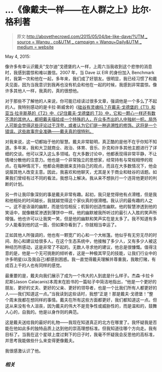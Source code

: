 # ...《像戴夫一样——在人群之上》比尔·格利著

> 原文:[http://abovethecrowd.com/2015/05/04/be-like-dave/?UTM _ source = Wanqu . co&UTM _ campaign = Wanqu+Daily&UTM _ medium = website](http://abovethecrowd.com/2015/05/04/be-like-dave/?utm_source=wanqu.co&utm_campaign=Wanqu+Daily&utm_medium=website)

May 4, 2015:

像许多有幸认识戴夫“戈尔迪”戈德堡的人一样，上周六当我收到这个悲惨的消息时，我感到震惊和难以置信。2007 年，当 Dave 以 EIR 的身份加入 Benchmark 时，我第一次和他在一起，多年来，我们成了好朋友。很明显，我已经习惯了和戴夫见面，因为当我意识到我再也没有机会和他在一起的时候，我感到非常震惊。像许多其他人一样，我真的，真的很想他。

对于那些不了解他的人来说，你可能已经读过很多文章，强调他是一个多么了不起的人。我特别感动的是卡拉·斯威舍的《[硅谷有灵魂吗？在戴夫·戈德堡的《T1》和亚当·拉辛斯基的《T2》中,《记住戴夫·戈德堡的 T3》中，它和一颗心一样还有数不清的其他人，都把戴夫描绘成一个特殊的人，在众多杰出的人中独树一帜。局外人可能会觉得这些评论过于浮夸，或者认为它们是一种追溯性的修饰。这将是一个错误。这些故事完全准确——戴夫真的很特别。](http://recode.net/2015/05/02/does-silicon-valley-have-a-soul-it-did-as-well-as-a-heart-in-dave-goldberg/)

对我来说，这一切都始于他的智慧。戴夫非常聪明，真正酷的是他不在乎你知不知道。多年来，我和大卫就商业、政治、体育、音乐、扑克和许多其他主题进行了详细的交谈。他可以深入这么多领域。在大多数讨论中，他都表现得非常平静，不让情绪分散他的注意力。他也是一个非常独立的思想家，经常持有与常规相悖的观点。在每种情况下，他都会用数据来支持自己的观点，而且在大多数情况下，他会说服其他人改变主意。因此，我喜欢和他聊天，尤其是关于商业和硅谷的话题。如果我们曾经有过不同的看法，我想马上解决。我从来不想执行一个违背他更好的判断的计划。

另一件让我印象深刻的事是戴夫非常有趣。起初，我只是觉得他有点滑稽，但是我和他相处的时间越长，我就越觉得这个家伙真的很滑稽。我认识的最有趣的人之一。这不是诙谐的幽默，而是恰恰相反；机智的创造性幽默。他的智慧渗透到他的笑话中，就像糖浆渗透到薄饼中一样。他的幽默被我所听过的最引人入胜的笑声所增强。他也许可以让我笑一笑，但是他的幽默和笑声实在是太多了。我不知道有多少人能看到他的这一面，但如果你看到了，你就相当幸运了。

正如其他人所强调的，他也有一颗宽广的心和一个大帐篷。他似乎有无穷无尽的时间、耐心和建议给很多人。在这个生态系统中，他接触了多少人，又有多少人被这种经历所感动，这是非常了不起的。无数人寻求他的建议，他总是很慷慨。值得注意的是，他是一个无可挑剔的倾听者，这是一种极其罕见的技能，让我们行业中的许多明星(以及我自己)都感到困惑。我一直觉得戴夫理解并尊重我，我敢打赌，有成百上千的人也有同样的感觉。

最重要的是，戴夫向我们展示了成为一个伟大的人到底是什么样子。杰森·卡拉卡尼斯(Jason Calacanis)本周末在脸书的一篇帖子中简洁地指出，“他是一个更好的朋友、更好的丈夫、更好的父亲、更好的领导者，也是一个比我们所有人都更好的人——我们知道这一点。”当我读到这些话时，我想“正是！那是戴夫·戈德堡！”整个周末我都在想同样的事情。戴夫在所有这些方面都更好，我们都知道这一点。但这从来没有令人沮丧，因为戴夫的伟大不是竞争性或威胁性的，而是温和的，鼓舞人心的，自我的。他是以身作则的典范。

这是戴夫送给我的最好的礼物——我现在知道真正的北方在哪里了。我怀疑我是否能在他如此多的独特品质上达到他的崇高理想标准。但我知道往哪个方向走。我有目标了。当我在这个星球上度过剩下的日子时，我毫不怀疑我会反思他的高标准，并思考我能做些什么来变得更像戴夫。

我很感激认识了他。

### *相关*